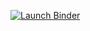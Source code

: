[![Launch Binder](https://mybinder.org/badge_logo.svg)](https://mybinder.org/v2/gh/perorian/travel-planner-agent-demo/HEAD)
